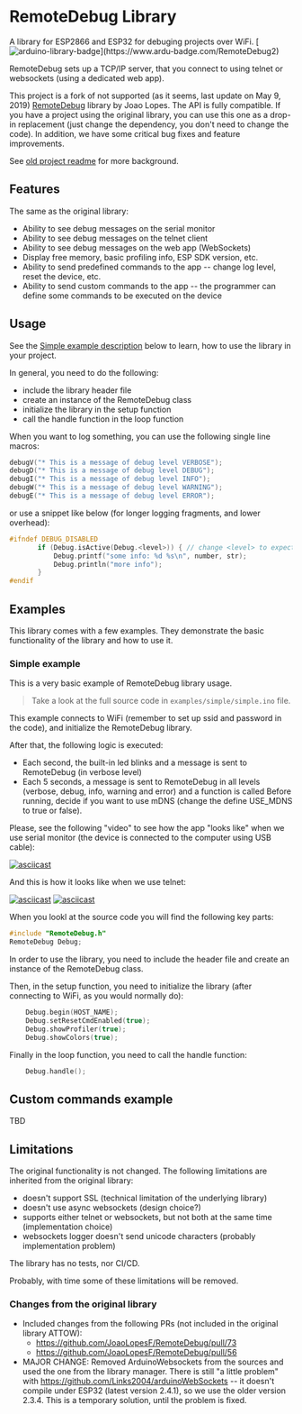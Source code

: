 # RemoteDebug Library

A library for ESP2866 and ESP32 for debuging projects over WiFi.
[![arduino-library-badge](https://www.ardu-badge.com/badge/RemoteDebug2.svg?)](https://www.ardu-badge.com/RemoteDebug2)

RemoteDebug sets up a TCP/IP server, that you connect to using telnet or websockets (using a dedicated web app).

This project is a fork of not supported (as it seems, last update on May 9, 2019) [RemoteDebug](https://github.com/JoaoLopesF/RemoteDebug) library by Joao Lopes.
The API is fully compatible. If you have a project using the original library, you can use this one as a drop-in replacement (just change the dependency, you don't need to change the code).
In addition, we have some critical bug fixes and feature improvements.

See [old project readme](extras/old_README.md) for more background.

## Features

The same as the original library:

- Ability to see debug messages on the serial monitor
- Ability to see debug messages on the telnet client
- Ability to see debug messages on the web app (WebSockets)
- Display free memory, basic profiling info, ESP SDK version, etc.
- Ability to send predefined commands to the app -- change log level, reset the device, etc.
- Ability to send custom commands to the app -- the programmer can define some commands to be executed on the device

## Usage

See the [Simple example description](#simple-example) below to learn, how to use the library in your project.

In general, you need to do the following:

- include the library header file
- create an instance of the RemoteDebug class
- initialize the library in the setup function
- call the handle function in the loop function

When you want to log something, you can use the following single line macros:

```cpp
debugV("* This is a message of debug level VERBOSE");
debugD("* This is a message of debug level DEBUG");
debugI("* This is a message of debug level INFO");
debugW("* This is a message of debug level WARNING");
debugE("* This is a message of debug level ERROR");
```

or use a snippet like below (for longer logging fragments, and lower overhead):

```cpp
#ifndef DEBUG_DISABLED
       if (Debug.isActive(Debug.<level>)) { // change <level> to expected log level
           Debug.printf("some info: %d %s\n", number, str);
           Debug.println("more info");
       }
#endif
```

## Examples

This library comes with a few examples. They demonstrate the basic functionality of the library and how to use it.

### Simple example

This is a very basic example of RemoteDebug library usage.

> Take a look at the full source code in `examples/simple/simple.ino` file.

This example connects to WiFi (remember to set up ssid and password in the code), and initialize the RemoteDebug library.

After that, the following logic is executed:

- Each second, the built-in led blinks and a message is sent to RemoteDebug (in verbose level)
- Each 5 seconds, a message is sent to RemoteDebug in all levels (verbose, debug, info, warning and error) and a function is called
Before running, decide if you want to use mDNS (change the define USE_MDNS to true or false).

Please, see the following "video" to see how the app "looks like" when we use serial monitor (the device is connected to the computer using USB cable):

[![asciicast](https://asciinema.org/a/587829.png)](https://asciinema.org/a/587829)

And this is how it looks like when we use telnet:

[![asciicast](https://asciinema.org/a/587830.svg)](https://asciinema.org/a/587830) [![asciicast](https://asciinema.org/a/587831.svg)](https://asciinema.org/a/587831)

When you lookl at the source code you will find the following key parts:

```cpp
#include "RemoteDebug.h"
RemoteDebug Debug;
```

In order to use the library, you need to include the header file and create an instance of the RemoteDebug class.

Then, in the setup function, you need to initialize the library (after connecting to WiFi, as you would normally do):

```cpp
    Debug.begin(HOST_NAME);
    Debug.setResetCmdEnabled(true);
    Debug.showProfiler(true);
    Debug.showColors(true);
```

Finally in the loop function, you need to call the handle function:

```cpp
    Debug.handle();
```

## Custom commands example

TBD

## Limitations

The original functionality is not changed. The following limitations are inherited from the original library:

- doesn't support SSL (technical limitation of the underlying library)
- doesn't use async websockets (design choice?)
- supports either telnet or websockets, but not both at the same time (implementation choice)
- websockets logger doesn't send unicode characters (probably implementation problem)

The library has no tests, nor CI/CD.

Probably, with time some of these limitations will be removed.

### Changes from the original library

- Included changes from the following PRs (not included in the original library ATTOW):
  - <https://github.com/JoaoLopesF/RemoteDebug/pull/73>
  - <https://github.com/JoaoLopesF/RemoteDebug/pull/56>
- MAJOR CHANGE: Removed ArduinoWebsockets from the sources and used the one from the library manager. There is still "a little problem" with <https://github.com/Links2004/arduinoWebSockets> -- it doesn't compile under ESP32 (latest version 2.4.1), so we use the older version 2.3.4. This is a temporary solution, until the problem is fixed.

